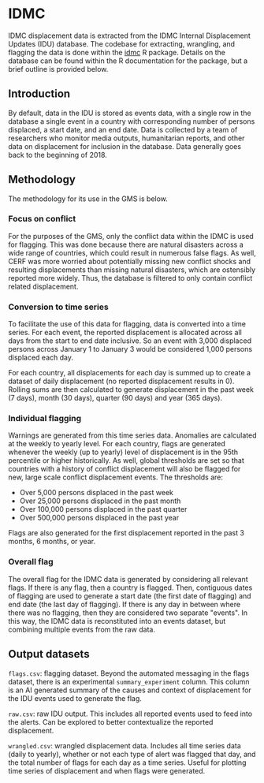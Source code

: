 # IDMC

IDMC displacement data is extracted from the IDMC Internal Displacement Updates (IDU)
database. The codebase for extracting, wrangling, and flagging the data is done within
the [idmc](https://github.com/OCHA-DAP/idmc) R package. Details on the database can be
found within the R documentation for the package, but a brief outline is provided below.

## Introduction

By default, data in the IDU is stored as events data, with a single row in the database
a single event in a country with corresponding number of persons displaced, a start date,
and an end date. Data is collected by a team of researchers who monitor media outputs,
humanitarian reports, and other data on displacement for inclusion in the database. Data
generally goes back to the beginning of 2018.

## Methodology

The methodology for its use in the GMS is below.

### Focus on conflict

For the purposes of the GMS, only the conflict data within the IDMC is used for flagging.
This was done because there are natural disasters across a wide range of countries, which
could result in numerous false flags. As well, CERF was more worried about potentially
missing new conflict shocks and resulting displacements than missing natural disasters,
which are ostensibly reported more widely. Thus, the database is filtered to only contain
conflict related displacement.

### Conversion to time series

To facilitate the use of this data for flagging, data is converted
into a time series. For each event, the reported displacement is allocated across all days
from the start to end date inclusive. So an event with 3,000 displaced persons across
January 1 to January 3 would be considered 1,000 persons displaced each day.

For each country, all displacements for each day is summed up to create a dataset of daily
displacement (no reported displacement results in 0). Rolling sums are then calculated
to generate displacement in the past week (7 days), month (30 days), quarter (90 days) and
year (365 days). 

### Individual flagging

Warnings are generated from this time series data. Anomalies are calculated at the weekly
to yearly level. For each country, flags are generated whenever the weekly (up to yearly)
level of displacement is in the 95th percentile or higher historically. As well, global
thresholds are set so that countries with a history of conflict displacement will also
be flagged for new, large scale conflict displacement events. The thresholds are:

- Over 5,000 persons displaced in the past week
- Over 25,000 persons displaced in the past month
- Over 100,000 persons displaced in the past quarter
- Over 500,000 persons displaced in the past year

Flags are also generated for the first displacement reported in the past 3 months, 6
months, or year.

### Overall flag

The overall flag for the IDMC data is generated by considering all relevant flags. If
there is any flag, then a country is flagged. Then, contiguous dates of flagging are
used to generate a start date (the first date of flagging) and end date (the last day
of flagging). If there is any day in between where there was no flagging, then
they are considered two separate "events". In this way, the IDMC data is reconstituted
into an events dataset, but combining multiple events from the raw data.

## Output datasets

`flags.csv`: flagging dataset. Beyond the automated messaging in the flags dataset,
there is an experimental `summary_experiment` column. This column is an AI generated
summary of the causes and context of displacement for the IDU events used to generate
the flag.

`raw.csv`: raw IDU output. This includes all reported events used to feed into the
alerts. Can be explored to better contextualize the reported displacement.

`wrangled.csv`: wrangled displacement data. Includes all time series data (daily to
yearly), whether or not each type of alert was flagged that day, and the total
number of flags for each day as a time series. Useful for plotting time series of
displacement and when flags were generated.
